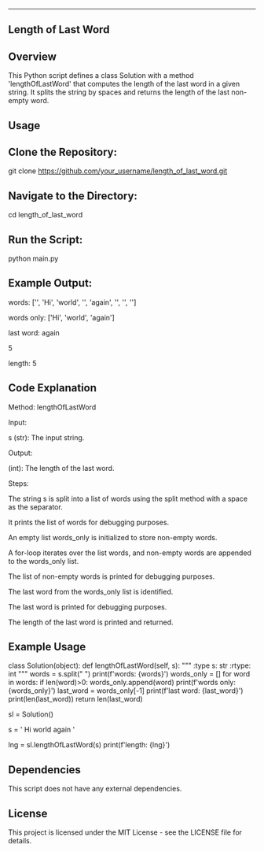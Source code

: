 ------------------------
Length of Last Word
--------------------------
Overview
-------------------------
This Python script defines a class Solution with a method 'lengthOfLastWord' that computes the length of the last word in a given string. It splits the string by spaces and returns the length of the last non-empty word.

Usage
-------------------------
Clone the Repository:
-----------------------
git clone https://github.com/your_username/length_of_last_word.git

Navigate to the Directory:
---------------------------------
cd length_of_last_word

Run the Script:
---------------------------------
python main.py

Example Output:
---------------------------------
words: ['', 'Hi', 'world', '', 'again', '', '', '']

words only: ['Hi', 'world', 'again']

last word: again

5

length: 5

Code Explanation
--------------------------
Method: lengthOfLastWord

Input:

s (str): The input string.

Output:

(int): The length of the last word.

Steps:

The string s is split into a list of words using the split method with a space as the separator.

It prints the list of words for debugging purposes.

An empty list words_only is initialized to store non-empty words.

A for-loop iterates over the list words, and non-empty words are appended to the words_only list.

The list of non-empty words is printed for debugging purposes.

The last word from the words_only list is identified.

The last word is printed for debugging purposes.

The length of the last word is printed and returned.


Example Usage
--------------------------------
class Solution(object):
    def lengthOfLastWord(self, s):
        """ 
        :type s: str
        :rtype: int
        """
        words = s.split(" ")
        print(f'words: {words}')
        words_only = []
        for word in words:
            if len(word)>0:
                words_only.append(word)
        print(f'words only: {words_only}')
        last_word = words_only[-1]
        print(f'last word: {last_word}')
        print(len(last_word))
        return len(last_word)
    

sl = Solution()

s = ' Hi world  again   '

lng = sl.lengthOfLastWord(s)
print(f'length: {lng}')

Dependencies
----------------------------
This script does not have any external dependencies.

License
------------------------------
This project is licensed under the MIT License - see the LICENSE file for details.


